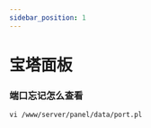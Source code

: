 ```yaml
---
sidebar_position: 1
---
```


# 宝塔面板

### 端口忘记怎么查看

```shell
vi /www/server/panel/data/port.pl
```


